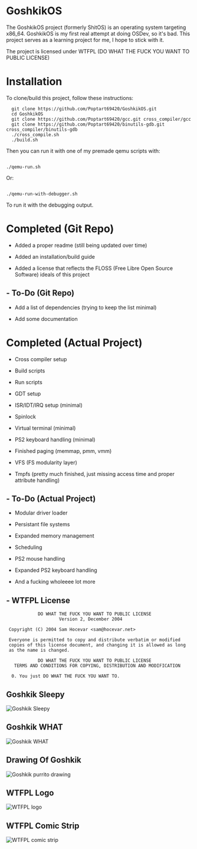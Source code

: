 
# GoshkikOS

The GoshkikOS project (formerly ShitOS) is an operating system targeting x86_64. 
GoshkikOS is my first real attempt at doing OSDev, so it's bad.
This project serves as a learning project for me, I hope to stick with it.

The project is licensed under WTFPL (DO WHAT THE FUCK YOU WANT TO PUBLIC LICENSE)

# Installation

To clone/build this project, follow these instructions:

```
  git clone https://github.com/Poptart69420/GoshkikOS.git
  cd GoshkikOS
  git clone https://github.com/Poptart69420/gcc.git cross_compiler/gcc
  git clone https://github.com/Poptart69420/binutils-gdb.git cross_compiler/binutils-gdb
  ./cross_compile.sh
  ./build.sh
```

Then you can run it with one of my premade qemu scripts with:

```

./qemu-run.sh

```

Or:

```

./qemu-run-with-debugger.sh

```

To run it with the debugging output.


# Completed (Git Repo)

- Added a proper readme (still being updated over time)

- Added an installation/build guide

- Added a license that reflects the FLOSS (Free Libre Open Source Software) ideals of this project


## - To-Do (Git Repo)

- Add a list of dependencies (trying to keep the list minimal)

- Add some documentation


# Completed (Actual Project)

- Cross compiler setup

- Build scripts

- Run scripts

- GDT setup

- ISR/IDT/IRQ setup (minimal)

- Spinlock

- Virtual terminal (minimal)

- PS2 keyboard handling (minimal)
 
- Finished paging (memmap, pmm, vmm)

- VFS (FS modularity layer)

- Tmpfs (pretty much finished, just missing access time and proper attribute handling)

## - To-Do (Actual Project)

- Modular driver loader

- Persistant file systems

- Expanded memory management

- Scheduling

- PS2 mouse handling

- Expanded PS2 keyboard handling

- And a fucking wholeeee lot more

## - WTFPL License

```
            DO WHAT THE FUCK YOU WANT TO PUBLIC LICENSE
                    Version 2, December 2004

 Copyright (C) 2004 Sam Hocevar <sam@hocevar.net>

 Everyone is permitted to copy and distribute verbatim or modified
 copies of this license document, and changing it is allowed as long
 as the name is changed.

            DO WHAT THE FUCK YOU WANT TO PUBLIC LICENSE
   TERMS AND CONDITIONS FOR COPYING, DISTRIBUTION AND MODIFICATION

  0. You just DO WHAT THE FUCK YOU WANT TO.

```

## Goshkik Sleepy

![Goshkik Sleepy](readme_images/goshkik-sleepy.png)

## Goshkik WHAT

![Goshkik WHAT](readme_images/goshkik-what.png)

## Drawing Of Goshkik

![Goshkik purrito drawing](readme_images/goshkik-purrito.png)

## WTFPL Logo

![WTFPL logo](readme_images/wtfpl.png)

## WTFPL Comic Strip

![WTFPL comic strip](readme_images/wtfpl-strip.jpg)

